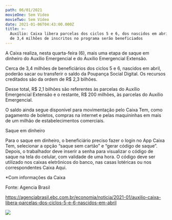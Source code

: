 ```yaml
---
path: 06/01/2021
movieOne: Sem Video
movieTwo: Sem Vídeo
date: 2021-01-06T04:43:00.000Z
title: >-
  Auxílio: Caixa libera parcelas dos ciclos 5 e 6, dos nascidos em abril. Cerca
  de 3,4 milhões de inscritos no programa serão beneficiados
---
```

A Caixa realiza, nesta quarta-feira (6), mais uma etapa de saque em dinheiro do Auxílio Emergencial e do Auxílio Emergencial Extensão.

Cerca de 3,4 milhões de beneficiários dos ciclos 5 e 6, nascidos em abril, poderão sacar ou transferir o saldo da Poupança Social Digital. Os recursos creditados são da ordem de R$  2,3 bilhões.

Desse total, R$ 2,1 bilhões são referentes às parcelas do Auxílio Emergencial Extensão e o restante, R$ 200 milhões, às parcelas do Auxílio Emergencial.

O saldo ainda segue disponível para movimentação pelo Caixa Tem, como pagamento de boletos, compras na internet e pelas maquininhas em mais de um milhão de estabelecimentos comerciais.

Saque em dinheiro

Para o saque em dinheiro, o beneficiário preciso fazer o login no App Caixa Tem, selecionar a opção “saque sem cartão” e “gerar código de saque”. Depois, o trabalhador deve inserir a senha para visualizar o código de saque na tela do celular, com validade de uma hora. O código deve ser utilizado nos caixas eletrônicos do banco, nas casas lotéricas ou nos correspondentes Caixa Aqui.

\*Com informações da Caixa

Fonte: Agencia Brasil

<https://agenciabrasil.ebc.com.br/economia/noticia/2021-01/auxilio-caixa-libera-parcelas-dos-ciclos-5-e-6-nascidos-em-abril>

![](/../assets/auxilio_emergencial_.jpg)
